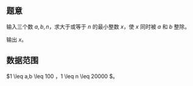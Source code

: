 ## 题意

输入三个数 $a,b,n$，求大于或等于 $n$ 的最小整数 $x$，使 $x$ 同时被 $a$ 和 $b$ 整除。

输出 $x$。

## 数据范围

$1 \leq a,b \leq 100 $，$1 \leq n \leq 20000 $。
